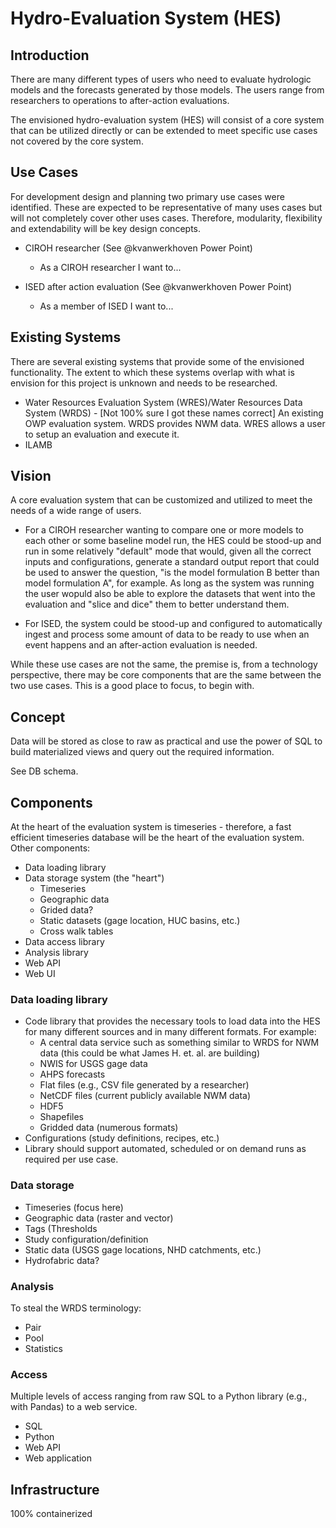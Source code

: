 # Hydro-Evaluation System (HES)

## Introduction
There are many different types of users who need to evaluate hydrologic models and the forecasts generated by those models. The users range from researchers to operations to after-action evaluations. 

The envisioned hydro-evaluation system (HES) will consist of a core system that can be utilized directly or can be extended to meet specific use cases not covered by the core system.

## Use Cases
For development design and planning two primary use cases were identified.  These are expected to be representative of many uses cases but will not completely cover other uses cases.  Therefore, modularity, flexibility and extendability will be key design concepts.

* CIROH researcher (See @kvanwerkhoven Power Point)
    * As a CIROH researcher I want to...

* ISED after action evaluation (See @kvanwerkhoven Power Point)
    * As a member of ISED I want to...

## Existing Systems
There are several existing systems that provide some of the envisioned functionality.  The extent to which these systems overlap with what is envision for this project is unknown and needs to be researched.

* Water Resources Evaluation System (WRES)/Water Resources Data System (WRDS) - [Not 100% sure I got these names correct] An existing OWP evaluation system.  WRDS provides NWM data.  WRES allows a user to setup an evaluation and execute it.
* ILAMB

## Vision
A core evaluation system that can be customized and utilized to meet the needs of a wide range of users.

* For a CIROH researcher wanting to compare one or more models to each other or some baseline model run, the HES could be stood-up and run in some relatively "default" mode that would, given all the correct inputs and configurations, generate a standard output report that could be used to answer the question, "is the model formulation B better than model formulation A", for example.  As long as the system was running the user wopuld also be able to explore the datasets that went into the evaluation and "slice and dice" them to better understand them.

* For ISED, the system could be stood-up and configured to automatically ingest and process some amount of data to be ready to use when an event happens and an after-action evaluation is needed.

While these use cases are not the same, the premise is, from a technology perspective, there may be core components that are the same between the two use cases.  This is a good place to focus, to begin with.

## Concept
Data will be stored as close to raw as practical and use the power of SQL to build materialized views and query out the required information.

See DB schema.
## Components
At the heart of the evaluation system is timeseries - therefore, a fast efficient timeseries database will be the heart of the evaluation system.  
Other components:

* Data loading library
* Data storage system (the "heart")
    * Timeseries
    * Geographic data
    * Grided data?
    * Static datasets (gage location, HUC basins, etc.)
    * Cross walk tables
* Data access library
* Analysis library
* Web API
* Web UI

### Data loading library
* Code library that provides the necessary tools to load data into the HES for many different sources and in many different formats.  For example:
    * A central data service such as something similar to WRDS for NWM data (this could be what James H. et. al. are building)
    * NWIS for USGS gage data
    * AHPS forecasts
    * Flat files (e.g., CSV file generated by a researcher)
    * NetCDF files (current publicly available NWM data)
    * HDF5
    * Shapefiles
    * Gridded data (numerous formats)
* Configurations (study definitions, recipes, etc.)
* Library should support automated, scheduled or on demand runs as required per use case.

### Data storage
* Timeseries (focus here)
* Geographic data (raster and vector)
* Tags (Thresholds
* Study configuration/definition
* Static data (USGS gage locations, NHD catchments, etc.)
* Hydrofabric data?

### Analysis
To steal the WRDS terminology:
* Pair
* Pool
* Statistics

### Access
Multiple levels of access ranging from raw SQL to a Python library (e.g., with Pandas) to a web service.
* SQL
* Python
* Web API
* Web application

## Infrastructure
100% containerized
